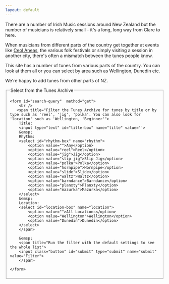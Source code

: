```yaml
---
layout: default
---
```

There are a number of Irish Music sessions around New Zealand but the
number of musicians is relatively small - it's a long, long way from
Clare to here.

When musicians from different parts of the country get together at
events like <a href="http://www.irishmusic.org.nz/">Ceol Aneas</a>,
the various folk festivals or simply visiting a session in another
city, there's often a mismatch between the tunes people know.

This site has a number of tunes from various parts of the country. You
can look at them all or you can select by area such as Wellington,
Dunedin etc.

We're happy to add tunes from other parts of NZ.

<fieldset>
    <legend>Select from the Tunes Archive</legend>
    
    <form id="search-query"  method="get">
        <br />
       <span title="Filter the Tunes Archive for tunes by title or by type such as 'reel', 'jig', 'polka'. You can also look for 'location' such as 'Wellington, 'Beginner'">        
        Title:
        <input type="text" id="title-box" name="title" value=''>
        &emsp; 
        Rhythm:
        <select id="rhythm-box" name="rhythm">
            <option value="">Any</option>
            <option value="reel">Reel</option>
            <option value="jig">Jig</option>
            <option value="slip jig">Slip Jig</option>
            <option value="polka">Polka</option>
            <option value="hornpipe">Hornpipe</option>
            <option value="slide">Slide</option>
            <option value="waltz">Waltz</option>
            <option value="barndance">Barndance</option>
            <option value="planxty">Planxty</option>
            <option value="mazurka">Mazurka</option>
        </select>
        &emsp;
        Location:
        <select id="location-box" name="location">
            <option value="">All Locations</option>
            <option value="Wellington">Wellington</option>
            <option value="Dunedin">Dunedin</option>
        </select>
        </span>
        
        &emsp;
        <span title="Run the filter with the default settings to see the whole list">
        <input class="button" id="submit" type="submit" name="submit" value="Filter">
        </span>
        
    </form>
</fieldset>

<br />

<div id="tunes-table"></div>
<div id="abc-textareas"></div>

<script>
  window.store = {
      {% assign tuneID = 4000 %}
      {% assign tunes =  site.tunes | sort: 'title' %} 
      {% for tune in tunes %}    
          {% assign tuneID = tuneID | plus: 1 %}
          "{{ tuneID  }}": {
          "title": "{{ tune.title | xml_escape }}",
          "tuneID": "{{ tuneID }}", 
          "key": "{{ tune.key | xml_escape }}",
          "mode": "{{ tune.mode | xml_escape }}",
          "rhythm": "{{ tune.rhythm | xml_escape }}",
          "location": "{{ tune.location | xml_escape }}",
          "tags": "{{ tune.tags | array_to_sentence_string }}",
          "url": "{{ tune.url | xml_escape }}",
          "mp3": "{{ site.mp3_host | append: tune.mp3_file | xml_escape }}",
          {% if tune.mp3_file %}"abc": ""{% else %}"abc": {{ tune.abc | jsonify }}{% endif %}
      }{% unless forloop.last %},{% endunless %}
    {% endfor %}};
</script>

<script type="text/javascript" src="/js/audio_controls.js"></script>
<script type="text/javascript" src="/js/musical-ws.js"></script>
<script type="text/javascript" src="/js/abc_controls.js"></script>
<script type="text/javascript" src="/js/lunr.min.js"></script>
<script type="text/javascript" src="/js/search.js"></script>

<script>
  $(document).ready(function() 
    { 
        // Set initial sort order
        $.tablesorter.defaults.sortList = [[0,0]]; 
        
        $("#search-results").tablesorter({headers: { 3:{sorter: false}, 4: {sorter: false}}});         
    } 
  ); 
</script>
